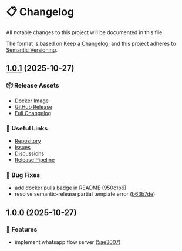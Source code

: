 # 📋 Changelog

All notable changes to this project will be documented in this file.

The format is based on [Keep a Changelog](https://keepachangelog.com/en/1.0.0/),
and this project adheres to [Semantic Versioning](https://semver.org/spec/v2.0.0.html).


## [1.0.1](https://github.com/guilhermejansen/whatsapp-flows-server/releases/tag/v1.0.1) (2025-10-27)

### 📦 Release Assets
- [Docker Image](https://hub.docker.com/r/setupautomatizado/whatsapp-flows-server/tags)
- [GitHub Release](https://github.com/guilhermejansen/whatsapp-flows-server/releases/tag/v1.0.1)
- [Full Changelog](https://github.com/guilhermejansen/whatsapp-flows-server/blob/main/CHANGELOG.md)

### 🔗 Useful Links
- [Repository](https://github.com/guilhermejansen/whatsapp-flows-server)
- [Issues](https://github.com/guilhermejansen/whatsapp-flows-server/issues)
- [Discussions](https://github.com/guilhermejansen/whatsapp-flows-server/discussions)
- [Release Pipeline](https://github.com/guilhermejansen/whatsapp-flows-server/actions/workflows/release.yml)



### 🐛 Bug Fixes

* add docker pulls badge in README ([950c1b6](https://github.com/guilhermejansen/whatsapp-flows-server/commit/950c1b6bd55163b3f7cb24edfc50976dc07c40fc))
* resolve semantic-release partial template error ([b63b7de](https://github.com/guilhermejansen/whatsapp-flows-server/commit/b63b7de033c111f995069480ee7df05879842a59))

## 1.0.0 (2025-10-27)


### 🚀 Features

* implement whatsapp flow server ([5ae3007](https://github.com/guilhermejansen/whatsapp-flows-server/commit/5ae3007b3c36f42986e69527b685284feb5d645a))
